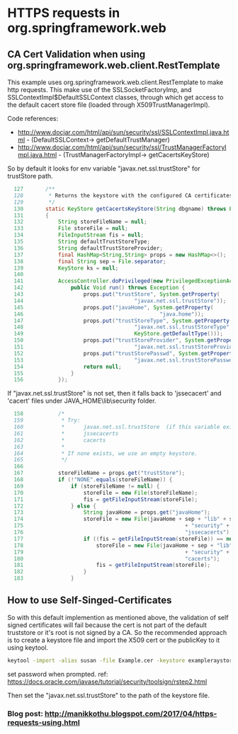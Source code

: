 # HTTPS requests in org.springframework.web

## CA Cert Validation when using org.springframework.web.client.RestTemplate 
This example uses org.springframework.web.client.RestTemplate to make http requests. This make use of the SSLSocketFactoryImp, and SSLContextImpl$DefaultSSLContext classes, through which get access to the default cacert store file (loaded through X509TrustManagerImpl).

Code references: 
* http://www.docjar.com/html/api/sun/security/ssl/SSLContextImpl.java.html - (DefaultSSLContext-> getDefaultTrustManager)
* http://www.docjar.com/html/api/sun/security/ssl/TrustManagerFactoryImpl.java.html - (TrustManagerFactoryImpl-> getCacertsKeyStore)

So by default it looks for env variable "javax.net.ssl.trustStore" for trustStore path.

```java
  127       /**
  128        * Returns the keystore with the configured CA certificates.
  129        */
  130       static KeyStore getCacertsKeyStore(String dbgname) throws Exception
  131       {
  132           String storeFileName = null;
  133           File storeFile = null;
  134           FileInputStream fis = null;
  135           String defaultTrustStoreType;
  136           String defaultTrustStoreProvider;
  137           final HashMap<String,String> props = new HashMap<>();
  138           final String sep = File.separator;
  139           KeyStore ks = null;
  140   
  141           AccessController.doPrivileged(new PrivilegedExceptionAction<Void>() {
  142               public Void run() throws Exception {
  143                   props.put("trustStore", System.getProperty(
  144                                   "javax.net.ssl.trustStore"));
  145                   props.put("javaHome", System.getProperty(
  146                                           "java.home"));
  147                   props.put("trustStoreType", System.getProperty(
  148                                   "javax.net.ssl.trustStoreType",
  149                                   KeyStore.getDefaultType()));
  150                   props.put("trustStoreProvider", System.getProperty(
  151                                   "javax.net.ssl.trustStoreProvider", ""));
  152                   props.put("trustStorePasswd", System.getProperty(
  153                                   "javax.net.ssl.trustStorePassword", ""));
  154                   return null;
  155               }
  156           });

```  
If "javax.net.ssl.trustStore" is not set, then it falls back to 'jssecacert' and 'cacert' files under JAVA_HOME\lib\security folder.

```java
  158           /*
  159            * Try:
  160            *      javax.net.ssl.trustStore  (if this variable exists, stop)
  161            *      jssecacerts
  162            *      cacerts
  163            *
  164            * If none exists, we use an empty keystore.
  165            */
  166   
  167           storeFileName = props.get("trustStore");
  168           if (!"NONE".equals(storeFileName)) {
  169               if (storeFileName != null) {
  170                   storeFile = new File(storeFileName);
  171                   fis = getFileInputStream(storeFile);
  172               } else {
  173                   String javaHome = props.get("javaHome");
  174                   storeFile = new File(javaHome + sep + "lib" + sep
  175                                                   + "security" + sep +
  176                                                   "jssecacerts");
  177                   if ((fis = getFileInputStream(storeFile)) == null) {
  178                       storeFile = new File(javaHome + sep + "lib" + sep
  179                                                   + "security" + sep +
  180                                                   "cacerts");
  181                       fis = getFileInputStream(storeFile);
  182                   }
  183               }
```

## How to use Self-Singed-Certificates
So with this default implemention as mentioned above, the validation of self signed certificates will fail because the cert is not part of the default truststore or it's root is not signed by a CA. So the recommended approach is to create a keystore file and import the X509 cert or the publicKey to it using keytool. 

```bash
keytool -import -alias susan -file Example.cer -keystore exampleraystore
```
set password when prompted.
ref: https://docs.oracle.com/javase/tutorial/security/toolsign/rstep2.html

Then set the "javax.net.ssl.trustStore" to the path of the keystore file.


### Blog post: http://manikkothu.blogspot.com/2017/04/https-requests-using.html
